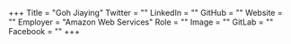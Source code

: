 +++
Title = "Goh Jiaying"
Twitter = ""
LinkedIn = ""
GitHub = ""
Website = ""
Employer = "Amazon Web Services"
Role = ""
Image = ""
GitLab = ""
Facebook = ""
+++
